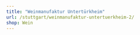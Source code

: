 ```yaml
---
title: "Weinmanufaktur Untertürkheim"
url: /stuttgart/weinmanufaktur-untertuerkheim-2/
shop: Wein
---
```

